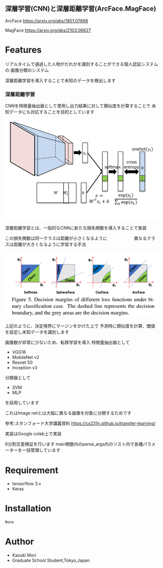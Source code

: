 
## 深層学習(CNN)と深層距離学習(ArcFace.MagFace)

ArcFace
 <https://arxiv.org/abs/1801.07698>
 
MagFace
 <https://arxiv.org/abs/2103.06627>


# Features
リアルタイムで通過した人物がだれかを識別することができる個人認証システムの
画像分類のシステム

深層距離学習を導入することで未知のデータを検出します

### 深層距離学習
CNNを特徴量抽出器として使用し出力結果に対して類似度を計算することで
未知データにも対応することを目的としています

![距離学習](./距離学習.png)

深層距離学習とは、一般的なCNNに新たな損失関数を導入することで実装

この損失関数は同一クラスは距離が小さくなるように
  　　　　　　異なるクラスは距離が大きくなるように学習する手法

![距離学習](決定境界.png)

上記のように、決定境界にマージンをかけた上で
予測時に類似度を計算、閾値を設定し未知データを識別します

画像数が非常に少ないため、転移学習を導入
特徴量抽出器として
* VGG16
* MobileNet v2
* Resnet 50
* Inception v3

分類器として
* SVM
* MLP

を採用しています

これはImage netとは大幅に異なる画像を対象に分類するためです

参考:スタンフォード大学講義資料
<https://cs231n.github.io/transfer-learning/>

実装はGoogle colab上で実装



6分割交差検証を行います
main関数内のparse_args内のリスト内で各種パラメーターを一括管理しています

# Requirement
* tensorflow 3.x
* Keras


# Installation
```bash
None
```
 # Author
 
* Kazuki Mori
* Graduate School Student,Tokyo,Japan
